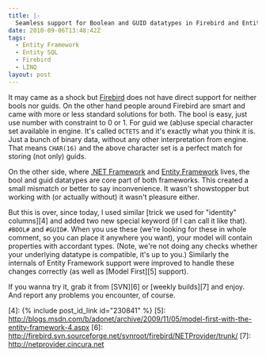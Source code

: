 ```yaml
---
title: |-
  Seamless support for Boolean and GUID datatypes in Firebird and Entity Framework
date: 2010-09-06T13:48:42Z
tags:
  - Entity Framework
  - Entity SQL
  - Firebird
  - LINQ
layout: post
---
```

It may came as a shock but [Firebird][1] does not have direct support for neither bools nor guids. On the other hand people around Firebird are smart and came with more or less standard solutions for both. The bool is easy, just use number with constraint to 0 or 1. For guid we (ab)use special character set available in engine. It's called `OCTETS` and it's exactly what you think it is. Just a bunch of binary data, without any other interpretation from engine. That means `CHAR(16)` and the above character set is a perfect match for storing (not only) guids.

On the other side, where [.NET Framework][2] and [Entity Framework][3] lives, the bool and guid datatypes are core part of both frameworks. This created a small mismatch or better to say inconvenience. It wasn't showstopper but working with (or actually without) it wasn't pleasure either.

But this is over, since today, I used similar [trick we used for "identity" columns][4] and added two new special keyword (if I can call it like that). `#BOOL#` and `#GUID#`. When you use these (we're looking for these in whole comment, so you can place it anywhere you want), your model will contain properties with accordant types. (Note, we're not doing any checks whether your underlying datatype is compatible, it's up to you.) Similarly the internals of Entity Framework support were improved to handle these changes correctly (as well as [Model First][5] support).

If you wanna try it, grab it from [SVN][6] or [weekly builds][7] and enjoy. And report any problems you encounter, of course.

[1]: http://www.firebirdsql.org
[2]: http://www.microsoft.com/net/
[3]: http://msdn.microsoft.com/en-us/library/bb399572.aspx
[4]: {% include post_id_link id="230841" %}
[5]: http://blogs.msdn.com/b/adonet/archive/2009/11/05/model-first-with-the-entity-framework-4.aspx
[6]: http://firebird.svn.sourceforge.net/svnroot/firebird/NETProvider/trunk/
[7]: http://netprovider.cincura.net